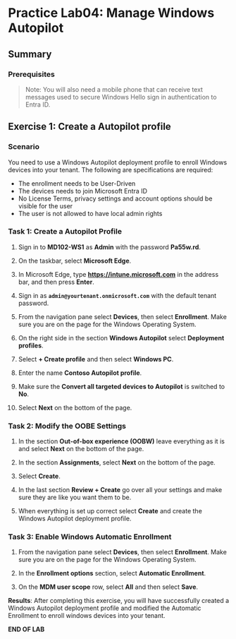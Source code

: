 # Practice Lab04: Manage Windows Autopilot

## Summary

### Prerequisites

  > Note: You will also need a mobile phone that can receive text messages used to secure Windows Hello sign in authentication to Entra ID.

## Exercise 1: Create a Autopilot profile

### Scenario

You need to use a Windows Autopilot deployment profile to enroll Windows devices into your tenant.
The following are specifications are required:

- The enrollment needs to be User-Driven
- The devices needs to join Microsoft Entra ID
- No License Terms, privacy settings and account options should be visible for the user
- The user is not allowed to have local admin rights

### Task 1: Create a Autopilot Profile

1. Sign in to **MD102-WS1** as **Admin** with the password **Pa55w.rd**.

2. On the taskbar, select **Microsoft Edge**.

3. In Microsoft Edge, type **https://intune.microsoft.com** in the  address bar, and then press **Enter**. 

4. Sign in as **`admin@yourtenant.onmicrosoft.com`** with the default tenant password.

5. From the navigation pane select **Devices**, then select **Enrollment**. Make sure you are on the page for the Windows Operating System.

6. On the right side in the section **Windows Autopilot** select **Deployment profiles**.

7. Select **+ Create profile** and then select **Windows PC**.

8. Enter the name **Contoso Autopilot profile**. 

9. Make sure the **Convert all targeted devices to Autopilot** is switched to **No**.

10. Select **Next** on the bottom of the page.

### Task 2: Modify the OOBE Settings

1. In the section **Out-of-box experience (OOBW)** leave everything as it is and select **Next** on the bottom of the page.

2. In the section **Assignments**, select **Next** on the bottom of the page.

3. Select **Create**.

4. In the last section **Review + Create** go over all your settings and make sure they are like you want them to be. 

5. When everything is set up correct select **Create** and create the Windows Autopilot deployment profile.

### Task 3: Enable Windows Automatic Enrollment

1. From the navigation pane select **Devices**, then select **Enrollment**. Make sure you are on the page for the Windows Operating System.

2. In the **Enrollment options** section, select **Automatic Enrollment**.

3. On the **MDM user scope** row, select **All** and then select **Save**.

**Results**: After completing this exercise, you will have successfully created a Windows Autopilot deployment profile and modified the Automatic Enrollment to enroll windows devices into your tenant.

**END OF LAB**